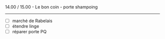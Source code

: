 14.00 / 15.00 -  Le bon coin - porte shampoing

---

- [ ] marché de Rabelais
- [ ] étendre linge
- [ ] réparer porte PQ